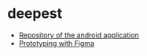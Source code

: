 # deepest

- [Repository of the android application](https://github.com/yopisaputra/DeePest)
- [Prototyping with Figma](https://www.figma.com/file/H8uwFYbwiCHlsoe2bJ8CTp/Prototype-DeePest?node-id=13%3A325)
